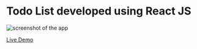 # Todo List developed using React JS
 
![screenshot of the app](https://raw.githubusercontent.com/praveenorugantitech/praveenorugantitech-reactjs-projects/master/praveenorugantitech-todo/src/images/screenshot.PNG "Todo List")


[Live Demo](https://praveenoruganti-todo-app.firebaseapp.com/)



